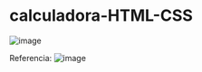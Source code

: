 # calculadora-HTML-CSS
![image](https://user-images.githubusercontent.com/83733895/126038899-2525ca70-fe8e-493d-819f-77ccb608b02d.png)

Referencia:
![image](https://user-images.githubusercontent.com/83733895/126038253-d77d663a-f88e-45c5-bc78-26cd7782feb4.png)
